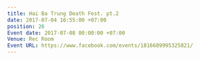 ```yaml
---
title: Hai Ba Trung Death Fest. pt.2
date: 2017-07-04 16:55:00 +07:00
position: 26
Event date: 2017-07-08 00:00:00 +07:00
Venue: Rec Room
Event URL: https://www.facebook.com/events/1816689995325821/
---
```


